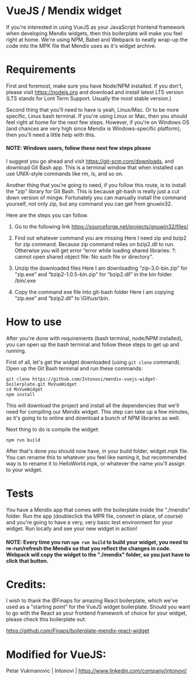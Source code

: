# VueJS / Mendix widget

If you're interested in using VueJS as your JavaScript frontend framework when developing Mendix widgets, then this boilerplate will make you feel right at home. We're using NPM, Babel and Webpack to neatly wrap-up the code into the MPK file that Mendix uses as it's widget archive.

# Requirements

First and foremost, make sure you have Node/NPM installed. If you don't, please visit https://nodejs.org and download and install latest LTS version (LTS stands for Lont Term Support. Usually the most stable version.)

Second thing that you'll need to have is yeah, Linux/Mac. Or to be more specific, Linux bash terminal. If you're using Linux or Mac, then you should feel right at home for the next few steps. However, if you're on Windows OS (and chances are very high since Mendix is Windows-specific platform), then you'll need a little help with this.

#### NOTE: Windows users, follow these next few steps please

I suggest you go ahead and visit https://git-scm.com/downloads, and download Git Bash app. This is a terminal window that when installed can use UNIX-style commands like rm, ls, and so on.

Another thing that you're going to need, if you follow this route, is to install the "zip" library for Git Bash. This is because git-bash is really just a cut down version of mingw. Fortunately you can manually install the command yourself, not only zip, but any command you can get from gnuwin32.

Here are the steps you can follow.

1. Go to the following link
https://sourceforge.net/projects/gnuwin32/files/

2. Find out whatever command you are missing
Here I need zip and bzip2 for zip command. Because zip command relies on bzip2.dll to run. Otherwise you will get error “error while loading shared libraries: ?: cannot open shared object file: No such file or directory”.

3. Unzip the downloaded files
Here I am downloading “zip-3.0-bin.zip” for “zip.exe” and “bzip2-1.0.5-bin.zip” for “bzip2.dll” in the bin folder. <unzipped file>/bin/<command>.exe

4. Copy the command exe file into git-bash folder
Here I am copying “zip.exe” and “bzip2.dll” to <Program folder>\Git\usr\bin.

# How to use

After you're done with requirements (bash terminal, node/NPM installed), you can open up the bash terminal and follow these steps to get up and running.

First of all, let's get the widget downloaded (using `git clone` command). Open up the Git Bash terminal and run these commands:

```
git clone https://github.com/Intonovi/mendix-vuejs-widget-boilerplate.git MxVueWidget
cd MxVueWidget
npm install
```

This will download the project and install all the dependencies that we'll need for compiling our Mendix widget. This step can take up a few minutes, as it's going to to online and download a bunch of NPM libraries as well.

Next thing to do is compile the widget:

```
npm run build
```

After that's done you should now have, in your build folder, widget.mpk file. You can rename this to whatever you feel like naming it, but recommended way is to rename it to HelloWorld.mpk, or whatever the name you'll assign to your widget.

# Tests
You have a Mendix app that comes with the boilerplate inside the "./mendix" folder. Run the app (doubleclick the MPR file, convert in place, of course) and you're going to have a very, very basic test environment for your widget. Run locally and see your new widget in action!

#### NOTE: Every time you run `npm run build` to build your widget, you need to re-run/refresh the Mendix so that you reflect the changes in code. Webpack will copy the widget to the "./mendix" folder, so you just have to click that button.

# Credits:
I wish to thank the @Finaps for amazing React boilerplate, which we've used as a "starting point" for the VueJS widget boilerplate. Should you want to go with the React as your frontend framework of choice for your widget, please check this boilerplate out:

https://github.com/Finaps/boilerplate-mendix-react-widget

# Modified for VueJS:
Petar Vukmanovic | Intonovi |
https://www.linkedin.com/company/intonovi/